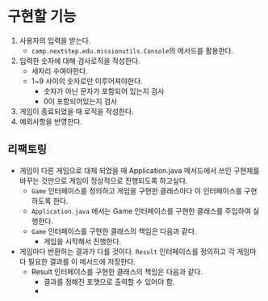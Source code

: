 # 구현할 기능
1. 사용자의 입력을 받는다.
    - `camp.nextstep.edu.missionutils.Console`의 메서드를 활용한다.
2. 입력한 숫자에 대해 검사로직을 작성한다.
   - 세자리 수여야한다.
   - 1~9 사이의 숫자로만 이루어져야한다.
     - 숫자가 아닌 문자가 포함되어 있는지 검사
     - 0이 포함되어있는지 검사
3. 게임이 종료되었을 때 로직을 작성한다.
4. 예외사항을 반영한다.

## 리팩토링
- 게임이 다른 게임으로 대체 되었을 때 Application.java 메서드에서 쓰인 구현체를 바꾸는 것만으로 게임이 정상적으로 진행되도록 하고싶다.
  - `Game` 인터페이스를 정의하고 게임을 구현한 클래스마다 이 인터페이스를 구현하도록 한다.
  - `Application.java` 에서는 Game 인터페이스를 구현한 클래스를 주입하여 실행한다.
  - `Game` 인터페이스를 구현한 클래스의 책임은 다음과 같다.
    - 게임을 시작해서 진행한다.
- 게임마다 반환하는 결과가 다를 것이다. `Result` 인터페이스를 정의하고 각 게임마다 필요한 결과를 이 메서드에 저장한다.
  - Result 인터페이스를 구현한 클래스의 책임은 다음과 같다.
    - 결과를 정해진 포맷으로 출력할 수 있어야 함.
    - 